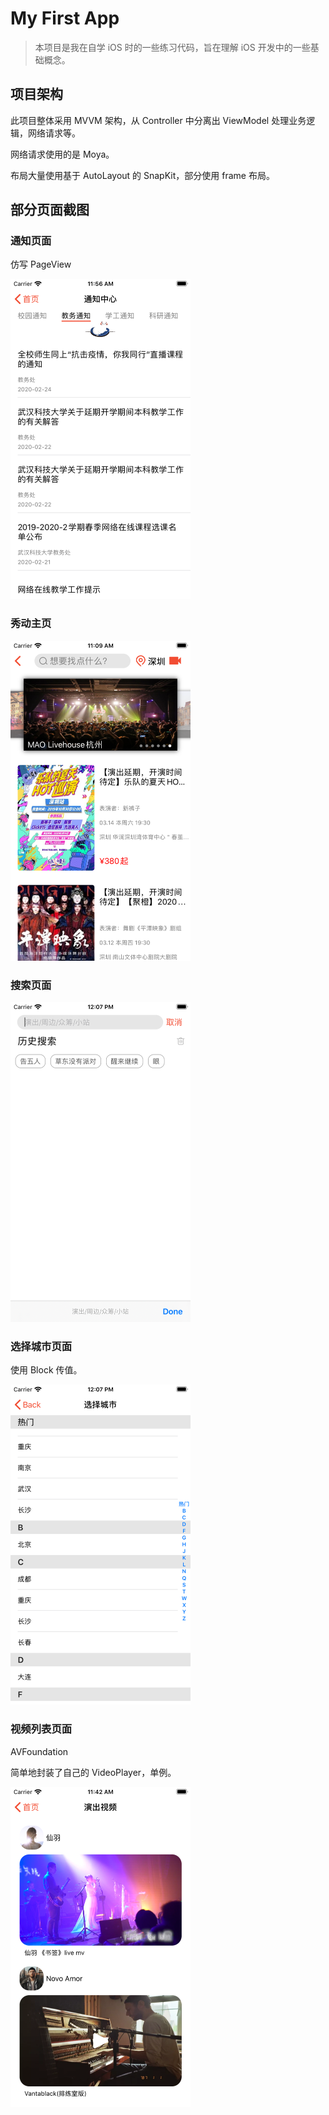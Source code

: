 # My First App

> 本项目是我在自学 iOS 时的一些练习代码，旨在理解 iOS 开发中的一些基础概念。

## 项目架构

此项目整体采用 MVVM 架构，从 Controller 中分离出 ViewModel 处理业务逻辑，网络请求等。



网络请求使用的是 Moya。



布局大量使用基于 AutoLayout 的 SnapKit，部分使用 frame 布局。



## 部分页面截图

### 通知页面

仿写 PageView

<img src="assets/Simulator Screen Shot - iPhone 8 - 2020-03-08 at 11.56.41.png" style="zoom: 50%;" />

### 秀动主页

<img src="assets/showstart-main.png" alt="秀动主页" style="zoom: 50%;" />

### 搜索页面

<img src="assets/Simulator Screen Shot - iPhone 8 - 2020-03-08 at 12.07.02.png" alt="搜索页面" style="zoom: 50%;" />

### 选择城市页面

使用 Block 传值。

<img src="assets/Simulator Screen Shot - iPhone 8 - 2020-03-08 at 12.07.30.png" style="zoom: 50%;" />

### 视频列表页面

AVFoundation

简单地封装了自己的 VideoPlayer，单例。

<img src="assets/Simulator Screen Shot - iPhone 8 - 2020-03-09 at 11.42.24.png" style="zoom: 50%;" />